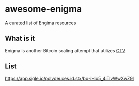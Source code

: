 # awesome-enigma
A curated list of Engima resources
## What is it
Enigma is another Bitcoin scaling attempt that utilizes [CTV](https://github.com/bitcoin/bips/blob/master/bip-0119.mediawiki)
## List
https://app.sigle.io/polydeuces.id.stx/bo-iHio5_4iTlvWwXwZ9l
